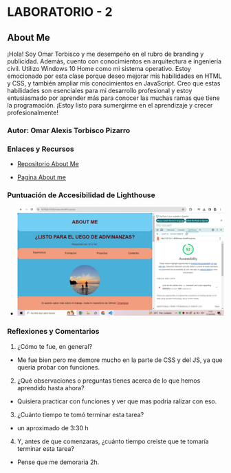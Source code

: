 # LABORATORIO - 2

## About Me

¡Hola! Soy Omar Torbisco y me desempeño en el rubro de branding y publicidad. Además, cuento con conocimientos en arquitectura e ingeniería civil. Utilizo Windows 10 Home como mi sistema operativo.
Estoy emocionado por esta clase porque deseo mejorar mis habilidades en HTML y CSS, y también ampliar mis conocimientos en JavaScript. Creo que estas habilidades son esenciales para mi desarrollo profesional y estoy entusiasmado por aprender más para conocer las muchas ramas que tiene la programación. ¡Estoy listo para sumergirme en el aprendizaje y crecer profesionalmente!

### Autor: Omar Alexis Torbisco Pizarro

### Enlaces y Recursos

* [Repositorio About Me](https://github.com/omartpiza/about-me)

* [Pagina About me](https://omartpiza.github.io/about-me/index.html)

### Puntuación de Accesibilidad de Lighthouse

* ![Lighthouse](/img/light.jpeg)

### Reflexiones y Comentarios

1. ¿Cómo te fue, en general?
- Me fue bien pero me demore mucho en la parte de CSS y del JS, ya que queria probar con funciones.
2. ¿Qué observaciones o preguntas tienes acerca de lo que hemos aprendido hasta ahora?
- Quisiera practicar con funciones y ver que mas podria ralizar con eso.
3. ¿Cuánto tiempo te tomó terminar esta tarea?
- un aproximado de 3:30 h
4. Y, antes de que comenzaras, ¿cuánto tiempo creiste que te tomaría terminar esta tarea?
- Pense que me demoraria 2h.